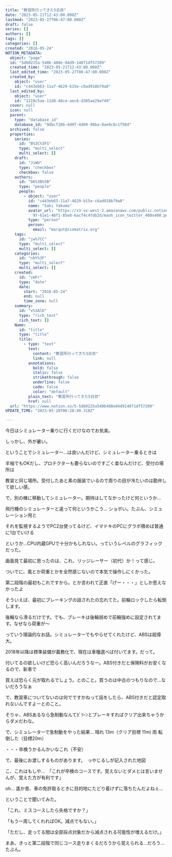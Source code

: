 ```yaml
---
title: "教習所行ってきた5日目"
date: "2023-05-21T12:43:00.000Z"
lastmod: "2023-05-27T06:47:00.000Z"
draft: false
series: []
authors: []
tags: []
categories: []
created: "2016-05-24"
NOTION_METADATA:
  object: "page"
  id: "5db0225a-540b-488e-84d9-14071df57209"
  created_time: "2023-05-21T12:43:00.000Z"
  last_edited_time: "2023-05-27T06:47:00.000Z"
  created_by:
    object: "user"
    id: "c443eb63-11a7-4629-b15e-c6ad918b79a0"
  last_edited_by:
    object: "user"
    id: "1219c5ae-11d8-48ce-aec6-d385ae29af49"
  cover: null
  icon: null
  parent:
    type: "database_id"
    database_id: "9dbcf20b-4d97-4d69-98ba-8ae9c8c1f58d"
  archived: false
  properties:
    series:
      id: "B%3C%3FS"
      type: "multi_select"
      multi_select: []
    draft:
      id: "JiWU"
      type: "checkbox"
      checkbox: false
    authors:
      id: "bK%3B%5B"
      type: "people"
      people:
        - object: "user"
          id: "c443eb63-11a7-4629-b15e-c6ad918b79a0"
          name: "Saki Yakumo"
          avatar_url: "https://s3-us-west-2.amazonaws.com/public.notion-static.com/3ad1c4\
            97-61e1-48f1-85e8-6acf4c4fdb2d/maoh_icon_twitter_400x400.png"
          type: "person"
          person:
            email: "marqut@ziomatrix.org"
    tags:
      id: "jw%7CC"
      type: "multi_select"
      multi_select: []
    categories:
      id: "nbY%3F"
      type: "multi_select"
      multi_select: []
    created:
      id: "vmFr"
      type: "date"
      date:
        start: "2016-05-24"
        end: null
        time_zone: null
    summary:
      id: "x%3AlD"
      type: "rich_text"
      rich_text: []
    Name:
      id: "title"
      type: "title"
      title:
        - type: "text"
          text:
            content: "教習所行ってきた5日目"
            link: null
          annotations:
            bold: false
            italic: false
            strikethrough: false
            underline: false
            code: false
            color: "default"
          plain_text: "教習所行ってきた5日目"
          href: null
  url: "https://www.notion.so/5-5db0225a540b488e84d914071df57209"
UPDATE_TIME: "2023-05-28T06:28:49.318Z"

---
```

<link rel="stylesheet" href="https://cdn.jsdelivr.net/npm/katex@0.16.2/dist/katex.min.css" integrity="sha384-bYdxxUwYipFNohQlHt0bjN/LCpueqWz13HufFEV1SUatKs1cm4L6fFgCi1jT643X" crossorigin="anonymous">


今日はシミュレーター乗りに行くだけなのでお気楽。


しっかし、外が暑い。


ということでシミュレーター…は良いんだけど、シミュレーター乗るときは


半袖でもOKだし、プロテクターも要らないのですごく楽なんだけど、受付の場所は


教習と同じ場所。受付したあと素の服装でいるので周りの目が冷たいのは勘弁して欲しい感。


で、別の棟に移動してシミュレーター。期待はしてなかったけど何というか…


飛行機のシミュレーターと違って何というかこう… ショボい。たぶん、シミュレーション用と


それを監視するようでPC2台使ってるけど、イマドキのPCにグラボ積めば普通に1台でいける


というか…CPU内蔵GPUで十分かもしれない。っていうレベルのグラフィックだった。


画面見て最初に思ったのは、これ、リッジレーサー（初代）か！って感じ。


ついでに、風とか荷重とかを全然感じないので本気で操作しにくかった。


第二段階の最初もこれですから。とか言われて正直「げー・・・」としか思えなかったよ


そういえば、最初にブレーキングの話されたの忘れてた。前輪ロックしたら転倒します。


後輪なら滑るだけです。でも、ブレーキは後輪弱めで前輪強めに設定されてます。なぜなら荷重が〜


っていう理論的なお話。シミュレーターでもやらせてくれたけど、ABSは超偉大。


2018年以降は標準装備が義務化で、現在は車種選べば付いてます。だって。


付いてるの欲しいけど恐らく高いんだろうなー。ABS付きだと保険料がお安くなるので、新車で


買えば恐らく元が取れるでしょう。とのこと。買うのは中古のつもりなので…ないだろうなぁ


で、教習車についてないのは何でですかねって話をしたら、ABS付きだと認定取れないんですよーとのこと。


そりゃ、ABSあるなら急制動なんてｶﾞﾂｰﾝとブレーキすればクリア出来ちゃうからダメだわな。


で、シミュレーターで急制動をやった結果… 晴れ 13m（クリア目標 11m) 雨 転倒した（目標20m）


・・・卒検うかるんかいなこれ（不安）


で、最後にお渡しするものがあります。　っやじるしが記入された地図


こ、これはもしや…　「これが卒検のコースです。覚えないとダメとは言いませんが、覚えた方が有利です」


oh… 遙か昔、車の免許取るときに目的地にたどり着けずに落ちたんだよねぇ…


ということで聞いてみた。


「これ、ミスコースしたら失格ですか？」


「もう一周してくれればOK。減点でもない。」


「ただし、走ってる間は全部採点対象だから減点される可能性が増えるだけ。」


まあ、きっと第二段階で同じコース走りまくるだろうから覚えられる…だろう…たぶん。

